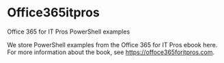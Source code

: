 # Office365itpros
Office 365 for IT Pros PowerShell examples

We store PowerShell examples from the Office 365 for IT Pros ebook here. For more information about the book, see https://offoce365foritpros.com.

